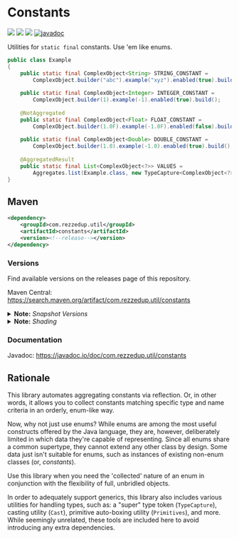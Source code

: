 # Constants

[![](https://img.shields.io/maven-central/v/com.rezzedup.util/constants?color=ok&label=Maven%20Central)](https://search.maven.org/artifact/com.rezzedup.util/constants "Maven Central")
[![](https://img.shields.io/badge/License-MPL--2.0-blue)](./LICENSE "Project License: MPL-2.0")
[![](https://img.shields.io/badge/Java-11-orange)](# "Java Version: 11")
[![javadoc](https://javadoc.io/badge2/com.rezzedup.util/constants/javadoc.svg?label=Javadoc&color=%234D7A97)](https://javadoc.io/doc/com.rezzedup.util/constants "View Javadocs") 

Utilities for `static final` constants. Use 'em like enums.

```java
public class Example
{
    public static final ComplexObject<String> STRING_CONSTANT =
        ComplexObject.builder("abc").example("xyz").enabled(true).build();
    
    public static final ComplexObject<Integer> INTEGER_CONSTANT =
        ComplexObject.builder(1).example(-1).enabled(true).build();
    
    @NotAggregated
    public static final ComplexObject<Float> FLOAT_CONSTANT =
        ComplexObject.builder(1.0F).example(-1.0F).enabled(false).build();
    
    public static final ComplexObject<Double> DOUBLE_CONSTANT =
        ComplexObject.builder(1.0).example(-1.0).enabled(true).build();
    
    @AggregatedResult
    public static final List<ComplexObject<?>> VALUES =
        Aggregates.list(Example.class, new TypeCapture<ComplexObject<?>>() {});
}
```

## Maven

```xml
<dependency>
    <groupId>com.rezzedup.util</groupId>
    <artifactId>constants</artifactId>
    <version><!--release--></version>
</dependency>
```

### Versions

Find available versions on the releases page of this repository.

Maven Central: https://search.maven.org/artifact/com.rezzedup.util/constants

<details id="note-snapshot-versions">
<summary><b>Note:</b> <i>Snapshot Versions</i></summary>

> [ℹ️](#note-snapshot-versions)
> Snapshot releases are available at the following repository:
>
> ```xml
> <repositories>
>     <repository>
>         <id>ossrh-snapshots</id>
>         <url>https://s01.oss.sonatype.org/content/repositories/snapshots</url>
>     </repository>
> </repositories>
> ```
</details>

<details>
<summary><b>Note:</b> <i>Shading</i></summary>

> [ℹ️](#note-shading)
> If you intend to shade this library, please consider **relocating** the packages
> to avoid potential conflicts with other projects. This library also utilizes
> nullness annotations, which may be undesirable in a shaded uber-jar. They can
> safely be excluded, and you are encouraged to do so.
</details>

### Documentation

Javadoc: https://javadoc.io/doc/com.rezzedup.util/constants

## Rationale

This library automates aggregating constants via reflection.
Or, in other words, it allows you to collect constants matching
specific type and name criteria in an orderly, enum-like way.

Now, why not just use enums? While enums are among the most
useful constructs offered by the Java language, they are, however,
deliberately limited in which data they're capable of representing.
Since all enums share a common supertype, they cannot extend any
other class by design. Some data just isn't suitable for enums,
such as instances of existing non-enum classes (or, *constants*).

Use this library when you need the 'collected' nature of an enum
in conjunction with the flexibility of full, unbridled objects.

In order to adequately support generics, this library also includes
various utilities for handling types, such as: a "super" type token
(`TypeCapture`), casting utility (`Cast`), primitive auto-boxing
utility (`Primitives`), and more. While seemingly unrelated, these
tools are included here to avoid introducing any extra dependencies. 

